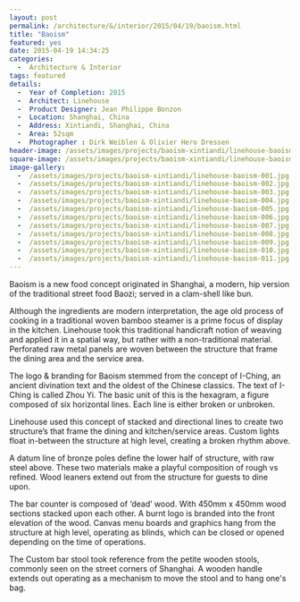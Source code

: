 ```yaml
---
layout: post
permalink: /architecture/&/interior/2015/04/19/baoism.html
title: "Baoism"
featured: yes
date: 2015-04-19 14:34:25
categories:
  -  Architecture & Interior
tags: featured
details:
  -  Year of Completion: 2015
  -  Architect: Linehouse
  -  Product Designer: Jean Philippe Bonzon
  -  Location: Shanghai, China
  -  Address: Xintiandi, Shanghai, China
  -  Area: 52sqm
  -  Photographer : Dirk Weiblen & Olivier Hero Dressen
header-image: /assets/images/projects/baoism-xintiandi/linehouse-baoism-011.jpg
square-image: /assets/images/projects/baoism-xintiandi/linehouse-baoism-square.jpg
image-gallery:
  -  /assets/images/projects/baoism-xintiandi/linehouse-baoism-001.jpg
  -  /assets/images/projects/baoism-xintiandi/linehouse-baoism-002.jpg
  -  /assets/images/projects/baoism-xintiandi/linehouse-baoism-003.jpg
  -  /assets/images/projects/baoism-xintiandi/linehouse-baoism-004.jpg
  -  /assets/images/projects/baoism-xintiandi/linehouse-baoism-005.jpg
  -  /assets/images/projects/baoism-xintiandi/linehouse-baoism-006.jpg
  -  /assets/images/projects/baoism-xintiandi/linehouse-baoism-007.jpg
  -  /assets/images/projects/baoism-xintiandi/linehouse-baoism-008.jpg
  -  /assets/images/projects/baoism-xintiandi/linehouse-baoism-009.jpg
  -  /assets/images/projects/baoism-xintiandi/linehouse-baoism-010.jpg
  -  /assets/images/projects/baoism-xintiandi/linehouse-baoism-011.jpg
---
```

Baoism is a new food concept originated in Shanghai, a modern, hip version of the traditional street food Baozi; served in a clam-shell like bun.

Although the ingredients are modern interpretation, the age old process of cooking in a traditional woven bamboo steamer is a prime focus of display in the kitchen. Linehouse took this traditional handicraft notion of weaving and applied it in a spatial way, but rather with a non-traditional material. Perforated raw metal panels are woven between the structure that frame the dining area and the service area.

The logo & branding for Baoism stemmed from the concept of I-Ching, an ancient divination text and the oldest of the Chinese classics. The text of I-Ching is called Zhou Yi. The basic unit of this is the hexagram, a figure composed of six horizontal lines. Each line is either broken or unbroken.

Linehouse used this concept of stacked and directional lines to create two structure’s that frame the dining and kitchen/service areas. Custom lights float in-between the structure at high level, creating a broken rhythm above.

A datum line of bronze poles define the lower half of structure, with raw steel above. These two materials make a playful composition of rough vs refined. Wood leaners extend out from the structure for guests to dine upon.

The bar counter is composed of ‘dead’ wood. With 450mm x 450mm wood sections stacked upon each other. A burnt logo is branded into the front elevation of the wood. Canvas menu boards and graphics hang from the structure at high level, operating as blinds, which can be closed or opened depending on the time of operations.

The Custom bar stool took reference from the petite wooden stools, commonly seen on the street corners of Shanghai. A wooden handle extends out operating as a mechanism to move the stool and to hang one's bag. 